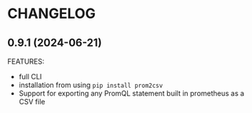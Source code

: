# CHANGELOG

## 0.9.1 (2024-06-21)

FEATURES:

* full CLI
* installation from using `pip install prom2csv`
* Support for exporting any PromQL statement built in prometheus as a CSV file
